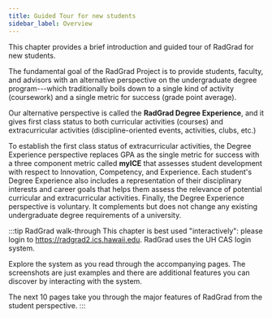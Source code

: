 ```yaml
---
title: Guided Tour for new students
sidebar_label: Overview
---
```


This chapter provides a brief introduction and guided tour of RadGrad for new students.

The fundamental goal of the RadGrad Project is to provide students, faculty, and advisors with an alternative perspective on the undergraduate degree program---which traditionally boils down to a single kind of activity (coursework) and a single metric for success (grade point average).

Our alternative perspective is called the **RadGrad Degree Experience**, and it gives first class status to both curricular activities (courses) and extracurricular activities (discipline-oriented events, activities, clubs, etc.)

To establish the first class status of extracurricular activities, the Degree Experience perspective replaces GPA as the single metric for success with a three component metric called **myICE** that assesses student development with respect to Innovation, Competency, and Experience.  Each student's Degree Experience also includes a representation of their disciplinary interests and career goals that helps them assess the relevance of potential curricular and extracurricular activities.  Finally, the Degree Experience perspective is voluntary. It complements but does not change any existing undergraduate degree requirements of a university.

:::tip RadGrad walk-through
This chapter is best used "interactively": please login to https://radgrad2.ics.hawaii.edu. RadGrad uses the UH CAS login system.

Explore the system as you read through the accompanying pages. The screenshots are just examples and there are additional features you can discover by interacting with the system.

The next 10 pages take you through the major features of RadGrad from the student perspective.
:::

